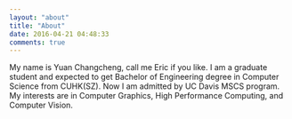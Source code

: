 ```yaml
---
layout: "about"
title: "About"
date: 2016-04-21 04:48:33
comments: true
---
```


My name is Yuan Changcheng, call me Eric if you like. I am a graduate student and expected to get Bachelor of Engineering degree in Computer Science from CUHK(SZ). Now I am admitted by UC Davis MSCS program. My interests are in Computer Graphics, High Performance Computing, and Computer Vision. 

